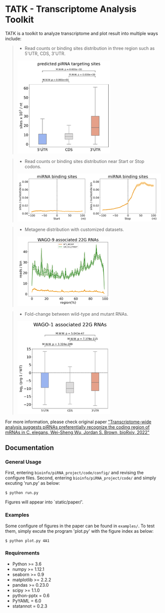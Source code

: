 # TATK - Transcriptome Analysis Toolkit

TATK is a toolkit to analyze transcriptome and plot result into multiple ways include: 

> - Read counts or binding sites distribution in  three region such as 5'UTR, CDS, 3'UTR.
> <img src="examples/fig/3-B.png" width=300 />

> - Read counts or binding sites distribution near Start or Stop codons.
> <img src="examples/fig/2-C.png" width=500 />

> - Metagene distribution with customized datasets. 
> <img src="examples/fig/5-E-1.png" width=300 />

> - Fold-change between wild-type and mutant RNAs.
> <img src="examples/fig/4-B-1.png" width=300 />

For more information, please check original paper ["Transcriptome-wide analysis suggests piRNAs preferentially recognize the coding region of mRNAs in C. elegans, Wei-Sheng Wu, Jordan S. Brown, bioRxiv, 2022"](https://www.biorxiv.org/content/10.1101/2022.06.08.495319v1)

## Documentation

### General Usage
First, entering `bioinfo/piRNA_project/code/config/` and revising the configure files. 
Second, entering `bioinfo/piRNA_project/code/` and simply excuting 'run.py' as below:
```
$ python run.py
```
Figures will appear into `static/paper/'.

### Examples
Some configure of figures in the paper can be found in `examples/`.
To test them, simply excute the program 'plot.py' with the figure index as below:
```
$ python plot.py 4A1
```

### Requirements
- Python >= 3.6
- numpy >= 1.12.1
- seaborn >= 0.9
- matplotlib >= 2.2.2
- pandas >= 0.23.0
- scipy >= 1.1.0
- python-pptx = 0.6
- PyYAML = 6.0
- statannot = 0.2.3
